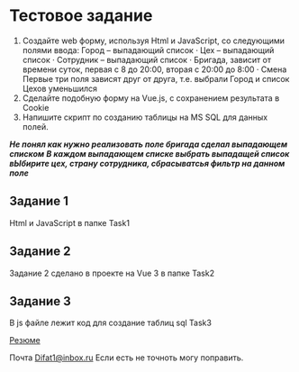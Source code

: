 # Тестовое задание
1. Создайте web форму, используя Html и JavaScript, со следующими полями ввода: 
Город – выпадающий список · Цех – выпадающий список · 
Сотрудник – выпадающий список · Бригада, зависит от времени суток, первая с 8 до 20:00, вторая с 20:00 до 8:00 · 
Смена Первые три поля зависят друг от друга, т.е. выбрали Город и список Цехов уменьшился
2. Сделайте подобную форму на Vue.js, с сохранением результата в Cookie
3. Напишите скрипт по созданию таблицы на MS SQL для данных полей.
 
***Не понял как нужно реализовать поле бригада сделал выпадающем списком***
***В каждом выпадающем списке выбрать выпадащей список вЫбирите цех, страну сотрудника, сбрасыватсья фильтр на данном поле***

## Задание 1
Html и JavaScript в папке Task1

## Задание 2
Задание 2 сделано в проекте на Vue 3 в папке Task2

## Задание 3
В js файле лежит код для создание таблиц sql Task3
 
 [Резюме](https://krasnodar.hh.ru/resume/69cc6ca0ff085f61850039ed1f7343666a6d52)

Почта Difat1@inbox.ru 
Если есть не точноть могу поправить.
